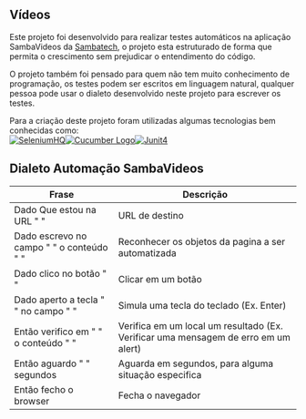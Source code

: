 ## Vídeos

Este projeto foi desenvolvido para realizar testes automáticos na aplicação SambaVideos da [Sambatech](www.sambatech.com), o projeto esta estruturado de forma que permita o crescimento sem prejudicar o entendimento do código.

O projeto também foi pensado para quem não tem muito conhecimento de programação, os testes podem ser escritos em linguagem natural, qualquer pessoa pode usar o dialeto desenvolvido neste projeto para escrever os testes.

Para a criação deste projeto foram utilizadas algumas tecnologias bem conhecidas como:  
[![SeleniumHQ](http://www.seleniumhq.org/images/big-logo.png)](http://www.seleniumhq.org/)[![Cucumber Logo](https://github.com/cucumber/cucumber/blob/master/docs/images/cucumber.png)](https://cucumber.io/)[![Junit4](/img/junit-logo.png)](https://junit.org/junit4/)

## Dialeto Automação SambaVideos

| Frase | Descrição |
| ----- | --------- |
| Dado Que estou na URL " " | URL de destino |	
| Dado escrevo no campo " " o conteúdo " " | Reconhecer os objetos da pagina a ser automatizada |
| Dado clico no botão " " | Clicar em um botão  |
| Dado aperto a tecla " " no campo " " | Simula uma tecla do teclado (Ex. Enter) |
| Então verifico em " " o conteúdo " " | Verifica em um local um resultado (Ex. Verificar uma mensagem de erro em um alert) |
| Então aguardo " " segundos | Aguarda em segundos, para alguma situação especifica |
| Então fecho o browser | Fecha o navegador |
